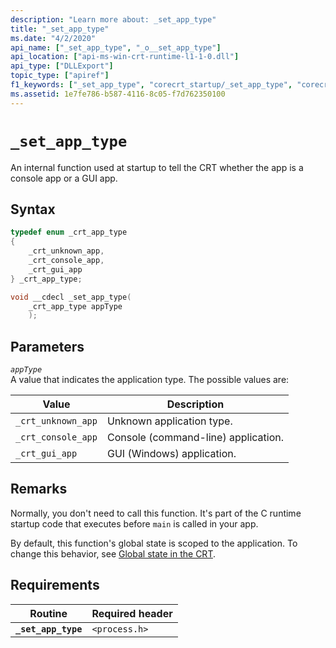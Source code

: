 ```yaml
---
description: "Learn more about: _set_app_type"
title: "_set_app_type"
ms.date: "4/2/2020"
api_name: ["_set_app_type", "_o__set_app_type"]
api_location: ["api-ms-win-crt-runtime-l1-1-0.dll"]
api_type: ["DLLExport"]
topic_type: ["apiref"]
f1_keywords: ["_set_app_type", "corecrt_startup/_set_app_type", "corecrt_startup/_crt_app_type", "corecrt_startup/_crt_unknown_app", "corecrt_startup/_crt_console_app", "corecrt_startup/_crt_gui_app"]
ms.assetid: 1e7fe786-b587-4116-8c05-f7d762350100
---
```

# `_set_app_type`

An internal function used at startup to tell the CRT whether the app is a console app or a GUI app.

## Syntax

```cpp
typedef enum _crt_app_type
{
    _crt_unknown_app,
    _crt_console_app,
    _crt_gui_app
} _crt_app_type;

void __cdecl _set_app_type(
    _crt_app_type appType
    );
```

## Parameters

*`appType`*\
A value that indicates the application type. The possible values are:

| Value | Description |
|---|---|
| `_crt_unknown_app` | Unknown application type. |
| `_crt_console_app` | Console (command-line) application. |
| `_crt_gui_app` | GUI (Windows) application. |

## Remarks

Normally, you don't need to call this function. It's part of the C runtime startup code that executes before `main` is called in your app.

By default, this function's global state is scoped to the application. To change this behavior, see [Global state in the CRT](global-state.md).

## Requirements

| Routine | Required header |
|---|---|
| **`_set_app_type`** | `<process.h>` |
